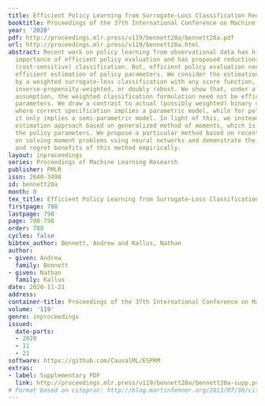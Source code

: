 ```yaml
---
title: Efficient Policy Learning from Surrogate-Loss Classification Reductions
booktitle: Proceedings of the 37th International Conference on Machine Learning
year: '2020'
pdf: http://proceedings.mlr.press/v119/bennett20a/bennett20a.pdf
url: http://proceedings.mlr.press/v119/bennett20a.html
abstract: Recent work on policy learning from observational data has highlighted the
  importance of efficient policy evaluation and has proposed reductions to weighted
  (cost-sensitive) classification. But, efficient policy evaluation need not yield
  efficient estimation of policy parameters. We consider the estimation problem given
  by a weighted surrogate-loss classification with any score function, either direct,
  inverse-propensity-weighted, or doubly robust. We show that, under a correct specification
  assumption, the weighted classification formulation need not be efficient for policy
  parameters. We draw a contrast to actual (possibly weighted) binary classification,
  where correct specification implies a parametric model, while for policy learning
  it only implies a semi-parametric model. In light of this, we instead propose an
  estimation approach based on generalized method of moments, which is efficient for
  the policy parameters. We propose a particular method based on recent developments
  on solving moment problems using neural networks and demonstrate the efficiency
  and regret benefits of this method empirically.
layout: inproceedings
series: Proceedings of Machine Learning Research
publisher: PMLR
issn: 2640-3498
id: bennett20a
month: 0
tex_title: Efficient Policy Learning from Surrogate-Loss Classification Reductions
firstpage: 788
lastpage: 798
page: 788-798
order: 788
cycles: false
bibtex_author: Bennett, Andrew and Kallus, Nathan
author:
- given: Andrew
  family: Bennett
- given: Nathan
  family: Kallus
date: 2020-11-21
address: 
container-title: Proceedings of the 37th International Conference on Machine Learning
volume: '119'
genre: inproceedings
issued:
  date-parts:
  - 2020
  - 11
  - 21
software: https://github.com/CausalML/ESPRM
extras:
- label: Supplementary PDF
  link: http://proceedings.mlr.press/v119/bennett20a/bennett20a-supp.pdf
# Format based on citeproc: http://blog.martinfenner.org/2013/07/30/citeproc-yaml-for-bibliographies/
---
```

